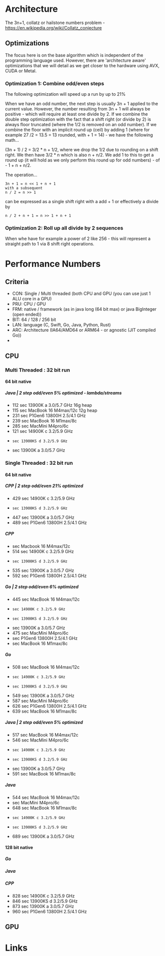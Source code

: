 # Architecture
The 3n+1, collatz or hailstone numbers problem - https://en.wikipedia.org/wiki/Collatz_conjecture
## Optimizations
  The focus here is on the base algorithm which is independent of the programming language used.  However, there are 'architecture aware' optimizations that we will detail as we get closer to the hardware using AVX, CUDA or Metal.
### Optimization 1: Combine odd/even steps
The following optimization will speed up a run by up to 21%

When we have an odd number, the next step is usually 3n + 1 applied to the current value.  However, the number resulting from 3n + 1 will always be positive - which will require at least one divide by 2.  If we combine the double step optimization with the fact that a shift right (or divide by 2) is always floor truncated (where the 1/2 is removed on an odd number).  If we combine the floor with an implicit round up (ceil) by adding 1 (where for example 27 /2  = 13.5 = 13 rounded, with + 1 = 14) - we have the following math...

(3n + 1) / 2 = 3/2 * n + 1/2, where we drop the 1/2 due to rounding on a shift right.  We then have 3/2 * n which is also n + n/2.  We add 1 to this to get a round up (it will hold as we only perform this round up for odd numbers) - of - 1 + n + n/2.

The operation...
```
3n + 1 = n << 1 + n + 1
with a subsequent
n / 2 = n >> 1
```

can be expressed as a single shift right with a add + 1 or effectively a divide by 
```
n / 2 + n + 1 = n >> 1 + n + 1
```
### Optimization 2: Roll up all divide by 2 sequences
When whe have for example a power of 2 like 256 - this will represent a straight path to 1 via 8 shift right operations.

# Performance Numbers

## Criteria
- CON: Single / Multi threaded (both CPU and GPU (you can use just 1 ALU core in a GPU)
- PRU: CPU / GPU
- FRM: native / framework (as in java long (64 bit max) or java BigInteger (open ended))
- BIT: 64 / 128 / 256 bit
- LAN: language (C, Swift, Go, Java, Python, Rust)
- ARC: Architecture (IA64/AMD64 or ARM64 - or agnostic (JIT compiled Go))
- 

## CPU
### Multi Threaded : 32 bit run
#### 64 bit native
##### Java | 2 step odd/even 5% optimized - lambda/streams
- 112 sec 13900K a 3.0/5.7 GHz 16g heap
- 115 sec MacBook 16 M4max/12c 12g heap
- 231 sec P1Gen6 13800H 2.5/4.1 GHz
- 239 sec MacBook 16 M1max/8c
- 285 sec MacMini M4pro/6c
- 121 sec 14900K c 3.2/5.9 GHz
-     sec 13900KS d 3.2/5.9 GHz
-  sec 13900K a 3.0/5.7 GHz
### Single Threaded : 32 bit run
#### 64 bit native
##### CPP | 2 step odd/even 21% optimized
- 429 sec 14900K c 3.2/5.9 GHz
-     sec 13900KS d 3.2/5.9 GHz
- 447 sec 13900K a 3.0/5.7 GHz
- 489 sec P1Gen6 13800H 2.5/4.1 GHz
##### CPP
-  sec Macbook 16 M4max/12c
- 514 sec 14900K c 3.2/5.9 GHz
-     sec 13900KS d 3.2/5.9 GHz
- 535 sec 13900K a 3.0/5.7 GHz
- 592 sec P1Gen6 13800H 2.5/4.1 GHz
##### Go | 2 step odd/even 6% optimized
- 445 sec MacBook 16 M4max/12c
-     sec 14900K c 3.2/5.9 GHz
-     sec 13900KS d 3.2/5.9 GHz
-  sec 13900K a 3.0/5.7 GHz
- 475 sec MacMini M4pro/6c
-  sec P1Gen6 13800H 2.5/4.1 GHz
-  sec MacBook 16 M1max/8c
##### Go 
- 508 sec MacBook 16 M4max/12c
-     sec 14900K c 3.2/5.9 GHz
-     sec 13900KS d 3.2/5.9 GHz
- 549 sec 13900K a 3.0/5.7 GHz
- 587 sec MacMini M4pro/6c
- 626 sec P1Gen6 13800H 2.5/4.1 GHz
- 639 sec MacBook 16 M1max/8c
##### Java | 2 step odd/even 5% optimized
- 517 sec MacBook 16 M4max/12c
- 546 sec MacMini M4pro/6c
-     sec 14900K c 3.2/5.9 GHz
-     sec 13900KS d 3.2/5.9 GHz
-  sec 13900K a 3.0/5.7 GHz
- 591 sec MacBook 16 M1max/8c
##### Java
- 544 sec MacBook 16 M4max/12c
-  sec MacMini M4pro/6c
- 648 sec MacBook 16 M1max/8c
-     sec 14900K c 3.2/5.9 GHz
-     sec 13900KS d 3.2/5.9 GHz
- 689 sec 13900K a 3.0/5.7 GHz

#### 128 bit native
##### Go
##### Java
##### CPP
- 828 sec 14900K c 3.2/5.9 GHz
- 846 sec 13900KS d 3.2/5.9 GHz
- 873 sec 13900K a 3.0/5.7 GHz
- 960 sec P1Gen6 13800H 2.5/4.1 GHz

## GPU


# Links
